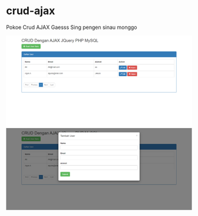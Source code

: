 # crud-ajax
Pokoe Crud AJAX Gaesss
Sing pengen sinau monggo

![Gambar 1](https://github.com/gilang-as/crud-ajax/blob/master/gambar.png?raw=true)
![Gambar 2](https://github.com/gilang-as/crud-ajax/blob/master/gambar-2.png?raw=true)
